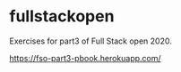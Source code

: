 # fullstackopen
Exercises for part3 of Full Stack open 2020.

https://fso-part3-pbook.herokuapp.com/
